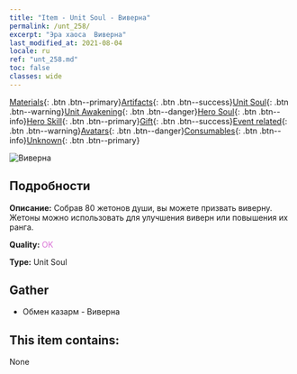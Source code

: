 ```yaml
---
title: "Item - Unit Soul - Виверна"
permalink: /unt_258/
excerpt: "Эра хаоса  Виверна"
last_modified_at: 2021-08-04
locale: ru
ref: "unt_258.md"
toc: false
classes: wide
---
```

 [Materials](/ItemsRU/){: .btn .btn--primary}[Artifacts](/ItemsRU/Artifacts/){: .btn .btn--success}[Unit Soul](/ItemsRU/UnitSoul/){: .btn .btn--warning}[Unit Awakening](/ItemsRU/UnitAwakening/){: .btn .btn--danger}[Hero Soul](/ItemsRU/HeroSoul/){: .btn .btn--info}[Hero Skill](/ItemsRU/HeroSkill/){: .btn .btn--primary}[Gift](/ItemsRU/Gift/){: .btn .btn--success}[Event related](/ItemsRU/Events/){: .btn .btn--warning}[Avatars](/ItemsRU/Avatars/){: .btn .btn--danger}[Consumables](/ItemsRU/Consumables/){: .btn .btn--info}[Unknown](/ItemsRU/Unknown/){: .btn .btn--primary}

 ![Виверна](/images/u/ti_feilong.jpg)

## Подробности
 **Описание:** Собрав 80 жетонов души, вы можете призвать виверну. Жетоны можно использовать для улучшения виверн или повышения их ранга.

 **Quality:** <span style="color: #DA70D6">OK</span>

 **Type:** Unit Soul

## Gather

*    Обмен казарм - Виверна 

## This item contains:

  None


